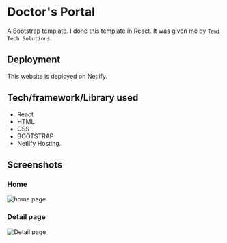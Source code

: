 # Doctor's Portal
A Bootstrap template. I done this template in React. It was given me by `Tawi Tech Solutions`.

## Deployment
This website is deployed on Netlify.

## Tech/framework/Library used
- React
- HTML
- CSS 
- BOOTSTRAP
- Netlify Hosting.

## Screenshots

### Home
![home page](https://i.ibb.co/bmKr778/homepage.png)


### Detail page
![Detail page](https://i.ibb.co/K9SYKsT/details-page.png)

